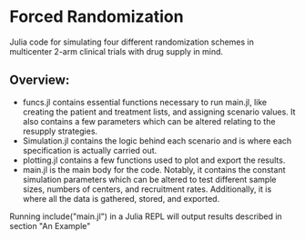 # Forced Randomization

Julia code for simulating four different randomization schemes in multicenter 2-arm clinical trials with drug supply in mind.

## Overview:

- funcs.jl contains essential functions necessary to run main.jl, like creating the patient and treatment lists, and assigning scenario values. It also contains a few parameters which can be altered relating to the resupply strategies.
- Simulation.jl contains the logic behind each scenario and is where each specification is actually carried out.
- plotting.jl contains a few functions used to plot and export the results.
- main.jl is the main body for the code. Notably, it contains the constant simulation parameters which can be altered to test different sample sizes, numbers of centers, and recruitment rates. Additionally, it is where all the data is gathered, stored, and exported.

Running include("main.jl") in a Julia REPL will output results described in section "An Example"
